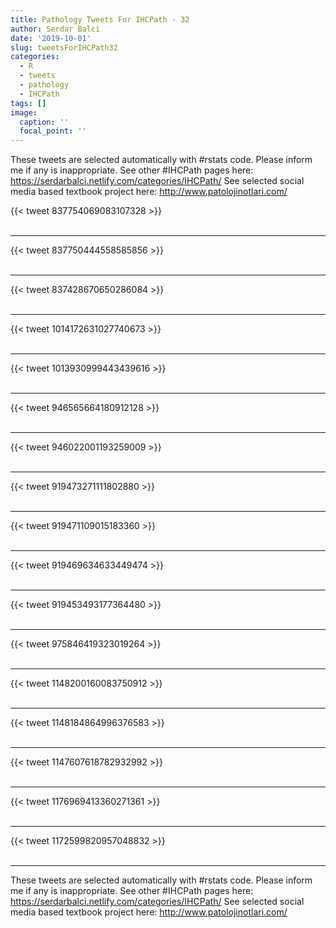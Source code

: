 ```yaml
---
title: Pathology Tweets For IHCPath - 32
author: Serdar Balci
date: '2019-10-01'
slug: tweetsForIHCPath32
categories:
  - R
  - tweets
  - pathology
  - IHCPath
tags: []
image:
  caption: ''
  focal_point: ''
---
```



These tweets are selected automatically with #rstats code. Please inform me if any is inappropriate.
See other #IHCPath pages here: https://serdarbalci.netlify.com/categories/IHCPath/ 
See selected social media based textbook project here: http://www.patolojinotlari.com/

{{< tweet 837754069083107328 >}}
<br>
<br>
<hr>
{{< tweet 837750444558585856 >}}
<br>
<br>
<hr>
{{< tweet 837428670650286084 >}}
<br>
<br>
<hr>
{{< tweet 1014172631027740673 >}}
<br>
<br>
<hr>
{{< tweet 1013930999443439616 >}}
<br>
<br>
<hr>
{{< tweet 946565664180912128 >}}
<br>
<br>
<hr>
{{< tweet 946022001193259009 >}}
<br>
<br>
<hr>
{{< tweet 919473271111802880 >}}
<br>
<br>
<hr>
{{< tweet 919471109015183360 >}}
<br>
<br>
<hr>
{{< tweet 919469634633449474 >}}
<br>
<br>
<hr>
{{< tweet 919453493177364480 >}}
<br>
<br>
<hr>
{{< tweet 975846419323019264 >}}
<br>
<br>
<hr>
{{< tweet 1148200160083750912 >}}
<br>
<br>
<hr>
{{< tweet 1148184864996376583 >}}
<br>
<br>
<hr>
{{< tweet 1147607618782932992 >}}
<br>
<br>
<hr>
{{< tweet 1176969413360271361 >}}
<br>
<br>
<hr>
{{< tweet 1172599820957048832 >}}
<br>
<br>
<hr>


These tweets are selected automatically with #rstats code. Please inform me if any is inappropriate.
See other #IHCPath pages here: https://serdarbalci.netlify.com/categories/IHCPath/ 
See selected social media based textbook project here: http://www.patolojinotlari.com/
